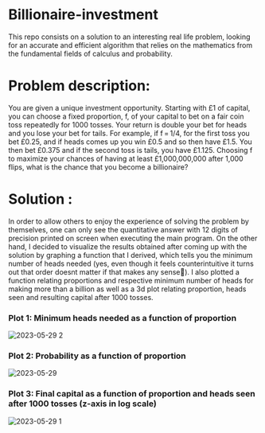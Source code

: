 # Billionaire-investment
This repo consists on a solution to an interesting real life problem, looking for an accurate and efficient algorithm that relies on the mathematics from the fundamental fields of calculus and probability.

# Problem description: 
You are given a unique investment opportunity.
Starting with £1 of capital, you can choose a fixed proportion, f, of your capital to bet on a fair coin toss repeatedly for 1000 tosses.
Your return is double your bet for heads and you lose your bet for tails.
For example, if f = 1/4, for the first toss you bet £0.25, and if heads comes up you win £0.5 and so then have £1.5. You then bet £0.375 and if the second toss is tails, you have £1.125.
Choosing f to maximize your chances of having at least £1,000,000,000 after 1,000 flips, what is the chance that you become a billionaire?

# Solution :
In order to allow others to enjoy the experience of solving the problem by themselves, one can only see the quantitative answer with 12 digits of precision printed on screen when executing the main program. On the other hand, I decided to visualize the results obtained after coming up with the solution by graphing a function that I derived, which tells you the minimum number of heads needed (yes, even though it feels counterintuitive it turns
out that order doesnt matter if that makes any sense🫢). I also plotted a function relating proportions and respective minimum number of heads for making more than a billion as well as a 3d plot relating proportion, heads seen and resulting capital after 1000 tosses.

### Plot 1: Minimum heads needed as a function of proportion
![2023-05-29 2](https://github.com/Panithecracker/Billionaire-investment/assets/97905110/22337ccb-db2e-4d94-90c6-9e8e4681c679)

### Plot 2: Probability as a function of proportion
![2023-05-29](https://github.com/Panithecracker/Billionaire-investment/assets/97905110/bac57965-2ec4-4c51-9de8-a0152a5e5644)

### Plot 3: Final capital as a function of proportion and heads seen after 1000 tosses (z-axis in log scale)
![2023-05-29 1](https://github.com/Panithecracker/Billionaire-investment/assets/97905110/350a62c8-92d8-4a65-b71f-65b75e133318)




